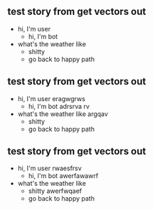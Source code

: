 ## test story from get vectors out
* hi, I'm user
    - hi, I'm bot
* what's the weather like
    - shitty
    - go back to happy path

## test story from get vectors out
* hi, I'm user eragwgrws
    - hi, I'm bot adrsrva rv
* what's the weather like argqav
    - shitty
    - go back to happy path
    
## test story from get vectors out
* hi, I'm user rwaesfrsv
    - hi, I'm bot awerfawawrf
* what's the weather like
    - shitty awerfwqaef
    - go back to happy path